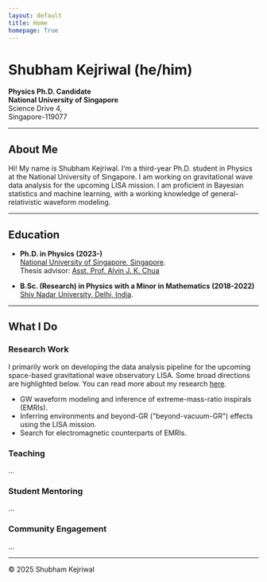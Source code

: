 ```yaml
---
layout: default
title: Home
homepage: True
---
```


# Shubham Kejriwal (he/him)
**Physics Ph.D. Candidate**   
**National University of Singapore**  
Science Drive 4,  
Singapore-119077  

---
## About Me

Hi! My name is Shubham Kejriwal. I’m a third-year Ph.D. student in Physics at the National University of Singapore. I am working on gravitational wave data analysis for the upcoming LISA mission. I am proficient in Bayesian statistics and machine learning, with a working knowledge of general-relativistic waveform modeling.

---
## Education

- **Ph.D. in Physics (2023-)**  
    [National University of Singapore, Singapore](https://www.nus.edu.sg/).   
    Thesis advisor: [Asst. Prof. Alvin J. K. Chua](https://www.physics.nus.edu.sg/faculty/chua-alvin-jk/)   

- **B.Sc. (Research) in Physics with a Minor in Mathematics (2018-2022)**  
    [Shiv Nadar University, Delhi, India](https://snu.edu.in/home/).   

---
## What I Do

### Research Work  

  I primarily work on developing the data analysis pipeline for the upcoming space-based gravitational wave observatory LISA. Some broad directions are highlighted below. You can read more about my research [here](/shubham/research/).  
  
  - GW waveform modeling and inference of extreme-mass-ratio inspirals (EMRIs).  
  - Inferring environments and beyond-GR ("beyond-vacuum-GR") effects using the LISA mission.  
  - Search for electromagnetic counterparts of EMRIs.  

### Teaching  
  ...  
    
### Student Mentoring  
  ...  
    
### Community Engagement
  ...  
    
---
© 2025 Shubham Kejriwal
